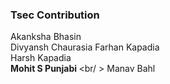 ### Tsec Contribution 
Akanksha Bhasin<br>
Divyansh Chaurasia
Farhan Kapadia<br/>
Harsh Kapadia <br/>
<b>Mohit S Punjabi </b > <br/ >
Manav Bahl <br/>
